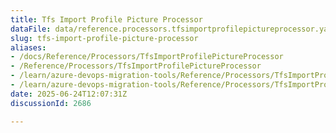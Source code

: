 ```yaml
---
title: Tfs Import Profile Picture Processor
dataFile: data/reference.processors.tfsimportprofilepictureprocessor.yaml
slug: tfs-import-profile-picture-processor
aliases:
- /docs/Reference/Processors/TfsImportProfilePictureProcessor
- /Reference/Processors/TfsImportProfilePictureProcessor
- /learn/azure-devops-migration-tools/Reference/Processors/TfsImportProfilePictureProcessor
- /learn/azure-devops-migration-tools/Reference/Processors/TfsImportProfilePictureProcessor/index.md
date: 2025-06-24T12:07:31Z
discussionId: 2686

---
```


